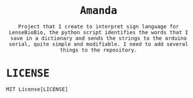 <h1 align="center">
    <samp>
        Amanda
    </samp>
</h1>
<p align="center">
    <samp>
        Project that I create to interpret sign language for LenseBioBio, the python script identifies the words that I save in a dictionary and sends the strings to the arduino serial, quite simple and modifiable. I need to add several things to the repository.
    </samp>
</p>

<h1 align="start">
    <samp>
        LICENSE
    </samp>
</h1>
<p align="start">
    <samp>
        MIT License[LICENSE]
    </samp>
</p>
